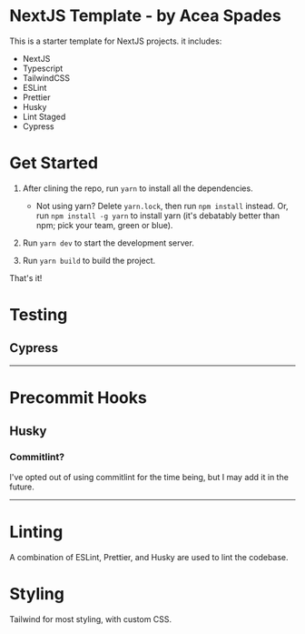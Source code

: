 # NextJS Template - by Acea Spades

This is a starter template for NextJS projects. it includes:

- NextJS
- Typescript
- TailwindCSS
- ESLint
- Prettier
- Husky
- Lint Staged
- Cypress

# Get Started

1. After clining the repo, run `yarn` to install all the dependencies.
    - Not using yarn? Delete `yarn.lock`, then run `npm install` instead. Or, run `npm install -g yarn` to install yarn (it's debatably better than npm; pick your team, green or blue).

2. Run `yarn dev` to start the development server.

3. Run `yarn build` to build the project.

That's it!

# Testing
## Cypress

---
# Precommit Hooks
## Husky
### Commitlint?
I've opted out of using commitlint for the time being, but I may add it in the future.

---

# Linting

A combination of ESLint, Prettier, and Husky are used to lint the codebase.

# Styling

Tailwind for most styling, with custom CSS.
